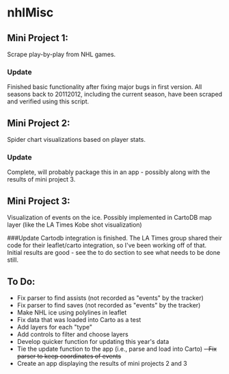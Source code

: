 # nhlMisc

## Mini Project 1:
Scrape play-by-play from NHL games.

### Update
Finished basic functionality after fixing major bugs in first version.  All seasons back to 20112012, including the current season, have been scraped and verified using this script.

## Mini Project 2:
Spider chart visualizations based on player stats.

### Update
Complete, will probably package this in an app - possibly along with the results of mini project 3.

## Mini Project 3:
Visualization of events on the ice.  Possibly implemented in CartoDB map layer (like the LA Times Kobe shot visualization)

###Update
Cartodb integration is finished.  The LA Times group shared their code for their leaflet/carto integration, so I've been working off of that.  Initial results are good - see the to do section to see what needs to be done still.


## To Do:
- Fix parser to find assists (not recorded as "events" by the tracker)
- Fix parser to find saves (not recorded as "events" by the tracker)
- Make NHL ice using polylines in leaflet
- Fix data that was loaded into Carto as a test
- Add layers for each "type"
- Add controls to filter and choose layers
- Develop quicker function for updating this year's data
- Tie the update function to the app (i.e., parse and load into Carto)
~~- Fix parser to keep coordinates of events~~
- Create an app displaying the results of mini projects 2 and 3


